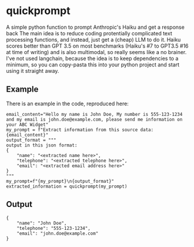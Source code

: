 # quickprompt
A simple python function to prompt Anthropic's Haiku and get a response back
The main idea is to reduce coding protentially complicated text processing functions, and instead, just get a (cheap) LLM
to do it.
Haiku scores better than GPT 3.5 on most benchmarks (Haiku's #7 to GPT3.5 #16 at time of writing) and is also multimodal, so really seems like a no brainer.
I've not used langchain, because the idea is to keep dependencies to a minimum, so you can copy-pasta this into your python project and start
using it straight away.

## Example
There is an example in the code, reproduced here:
```
email_content="Hello my name is John Doe, My number is 555-123-1234 and my email is john.doe@example.com, please send me information on your ABC Widget"
my_prompt = f"Extract information from this source data: {email_content}"
output_format = """
output in this json format:
{
    "name": "<extracted name here>",
    "telephone": "<extracted telephone here>",
    "email": "<extracted email address here>"
}
"""
my_prompt=f"{my_prompt}\n{output_format}"
extracted_information = quickprompt(my_prompt)
```

## Output
```
{
    "name": "John Doe",
    "telephone": "555-123-1234",
    "email": "john.doe@example.com"
}
```
